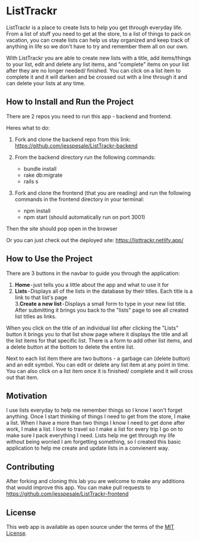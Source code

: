 # ListTrackr

ListTrackr is a place to create lists to help you get through everyday life. From a list of stuff you need to get at the store, to a list of things to pack on vacation, you can create lists can help us stay organized and keep track of anything in life so we don't have to try and remember them all on our own. 

With ListTrackr you are able to create new lists with a title, add items/things to your list, edit and delete any list items, and "complete" items on your list after they are no longer needed/ finished. You can click on a list item to complete it and it will darken and be crossed out with a line through it and can delete your lists at any time.

## How to Install and Run the Project

There are 2 repos you need to run this app - backend and frontend.

Heres what to do:

1. Fork and clone the backend repo from this link: https://github.com/jesspesale/ListTrackr-backend

2. From the backend directory run the following commands:
    - bundle install
    - rake db:migrate
    - rails s

3. Fork and clone the frontend (that you are reading) and run the following commands in the frontend directory in your terminal:
    - npm install
    - npm start (should automatically run on port 3001)

Then the site should pop open in the browser

Or you can just check out the deployed site: https://listtrackr.netlify.app/


##  How to Use the Project

There are 3 buttons in the navbar to guide you through the application:

1. **Home** - just tells you a little about the app and what to use it for  
2. **Lists** - Displays all of the lists in the database by their titles. Each title is a link to that list's page  
3.**Create a new list** - Displays a small form to type in your new list title. After submitting it brings you back to the "lists" page to see all created list titles as links.

When you click on the title of an individual list after clicking the "Lists" button it brings you to that list show page where it displays the title and all the list items for that specific list. There is a form to add other list items, and a delete button at the bottom to delete the entire list. 

Next to each list item there are two buttons - a garbage can (delete button) and an edit symbol. You can edit or delete any list item at any point in time. You can also click on a list item once it is finished/ complete and it will cross out that item.

## Motivation

I use lists everyday to help me remember things so I know I won't forget anything. Once I start thinking of things I need to get from the store, I make a list. When I have a more than two things I know I need to get done after work, I make a list. I love to travel so I make a list for every trip I go on to make sure I pack everything I need. Lists help me get through my life without being worried I am forgetting something, so I created this basic application to help me create and update lists in a convienent way.

## Contributing
After forking and cloning this lab you are welcome to make any additions that would improve this app. You can make pull requests to https://github.com/jesspesale/ListTrackr-frontend

## License
This web app is available as open source under the terms of the [MIT License](https://opensource.org/licenses/MIT).
